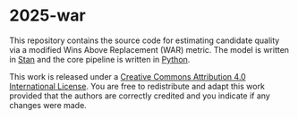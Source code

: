 # 2025-war

This repository contains the source code for estimating candidate quality via a modified Wins Above Replacement (WAR) metric. The model is written in [Stan](https://mc-stan.org/) and the core pipeline is written in [Python](https://www.python.org/).

This work is released under a [Creative Commons Attribution 4.0 International License](https://creativecommons.org/licenses/by/4.0/deed.en). You are free to redistribute and adapt this work provided that the authors are correctly credited and you indicate if any changes were made.